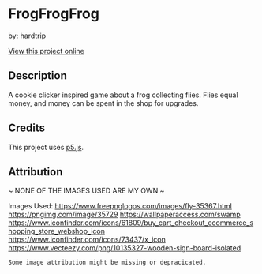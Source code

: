 # FrogFrogFrog
by: hardtrip

[View this project online](https://hardtrip-jpg.github.io/cart253/assignments/frogfrogfrog/)

## Description

A cookie clicker inspired game about a frog collecting flies. Flies equal money, and money can be spent in the shop for upgrades.

## Credits

This project uses [p5.js](https://p5js.org).

## Attribution
~ NONE OF THE IMAGES USED ARE MY OWN ~

Images Used:
    https://www.freepnglogos.com/images/fly-35367.html
    https://pngimg.com/image/35729
    https://wallpaperaccess.com/swamp
    https://www.iconfinder.com/icons/61809/buy_cart_checkout_ecommerce_shopping_store_webshop_icon
    https://www.iconfinder.com/icons/73437/x_icon
    https://www.vecteezy.com/png/10135327-wooden-sign-board-isolated

    Some image attribution might be missing or depracicated.
